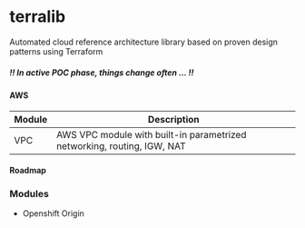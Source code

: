 # terralib 
Automated cloud reference architecture library based on proven design patterns using Terraform  
##### !! In active POC phase, things change often ... !!


#### AWS

| Module | Description |
| ------ | ----------- |
| VPC | AWS VPC module with built-in parametrized networking, routing, IGW, NAT |

#### Roadmap

### Modules 
* Openshift Origin